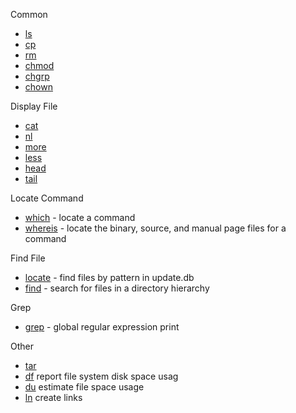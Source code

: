 Common
- [ls](ls.md)
- [cp](cp.md)
- [rm](rm.md)
- [chmod](chmod.md)
- [chgrp](chgrp.md)
- [chown](chown.md)

Display File
- [cat](cat.md)
- [nl](nl.md)
- [more](more.md)
- [less](less.md)
- [head](head.md)
- [tail](tail.md)

Locate Command
- [which](which.md) - locate a command
- [whereis](whereis.md) - locate the binary, source, and manual page files for a command

Find File 
- [locate](locate.md) - find files by pattern in update.db
- [find](find.md) - search for files in a directory hierarchy


Grep
- [grep](grep.md) - global regular expression print

Other
- [tar](tar.md)
- [df](df.md) report file system disk space usag
- [du](du.md) estimate file space usage
- [ln](ln.md) create links


